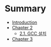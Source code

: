 # Summary

* [Introduction](README.md)
* [Chapter 2](chapter1.md)
  * [2.1. GCC 설치](chapter1/21-gcc-c124-ce58.md)
* [Chapter 3](hello.md)

